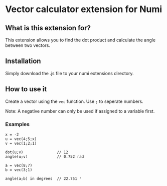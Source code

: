 # Vector calculator extension for Numi

## What is this extension for?
This extension allows you to find the dot product and calculate the angle between two vectors.

## Installation
Simply download the .js file to your numi extensions directory.

## How to use it
Create a vector using the `vec` function. Use `;` to seperate numbers. 

Note: A negative number can only be used if assigned to a variable first.

### Examples

```
x = -2
u = vec(4;5;x)
v = vec(1;2;1)

dot(u;v)               // 12
angle(u;v)             // 0.752 rad
```


```
a = vec(8;7)
b = vec(3;1)

angle(a;b) in degrees  // 22.751 °
```